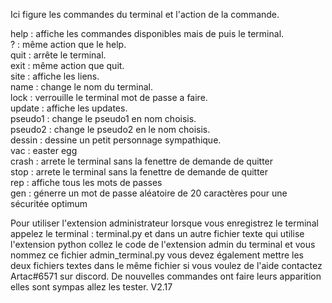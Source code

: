 Ici figure les commandes du terminal et l'action de la commande.

help : affiche les commandes disponibles mais de puis le terminal.                                                                                                       
? : même action que le help.                                                                                                                                             
quit : arrête le terminal.                                                                                                                                               
exit : même action que quit.                                                                                                                                             
site : affiche les liens.                                                                                                                                                
name : change le nom du terminal.                                                                                                                                        
lock : verrouille le terminal mot de passe a faire.                                                                                                                      
update : affiche les updates.                                                                                                                                            
pseudo1 : change le pseudo1 en nom choisis.                                                                                                                              
pseudo2 : change le pseudo2 en le nom choisis.                                                                                                                           
dessin : dessine un petit personnage sympathique.                                                                                                                        
vac : easter egg                                                                                                                                                         
crash : arrete le terminal sans la fenettre de demande de quitter                                                                                                         
stop : arrete le terminal sans la fenettre de demande de quitter                                                                                                         
rep : affiche tous les mots de passes                                                                                                                                     
gen : génerre un mot de passe aléatoire de 20 caractères pour une sécuritée optimum                                                                                       

Pour utiliser l'extension administrateur lorsque vous enregistrez le terminal appelez le terminal : terminal.py et dans un autre fichier texte qui utilise l'extension python collez le code de l'extension admin du terminal et vous nommez ce fichier admin_terminal.py vous devez également mettre les deux fichiers textes dans le même fichier si vous voulez de l'aide contactez Artac#6571 sur discord.
De nouvelles commandes ont faire leurs apparition elles sont sympas allez les tester.
V2.17

